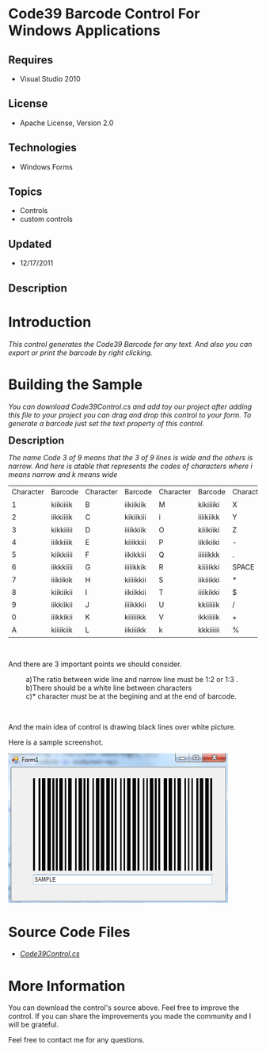 # Code39 Barcode Control For Windows Applications
## Requires
- Visual Studio 2010
## License
- Apache License, Version 2.0
## Technologies
- Windows Forms
## Topics
- Controls
- custom controls
## Updated
- 12/17/2011
## Description

<h1>Introduction</h1>
<p><em>This control generates the Code39 Barcode for any text.&nbsp;<em>And also you can export or print the barcode by right clicking.</em></em></p>
<h1><span>Building the Sample</span></h1>
<p><em>You can download Code39Control.cs and add toy our project after adding this file to your project you can drag and drop this control to your form. To generate a barcode just set the text property of this control.</em></p>
<p><span style="font-size:20px; font-weight:bold">Description</span></p>
<p><em>The name Code 3 of 9 means that the 3 of 9 lines is wide and the others is narrow. And here is atable that represents the codes of characters where i means narrow and k means wide</em></p>
<table border="0" cellspacing="0" cellpadding="0" width="512">
<tbody>
<tr height="21">
<td width="64" height="21">Character</td>
<td width="64">Barcode</td>
<td width="64">Character</td>
<td width="64">Barcode</td>
<td width="64">Character</td>
<td width="64">Barcode</td>
<td width="64">Character</td>
<td width="64">Barcode</td>
</tr>
<tr height="20">
<td width="64" height="20">1</td>
<td width="64">kiikiiiik</td>
<td width="64">B</td>
<td width="64">iikiikiik</td>
<td width="64">M</td>
<td width="64">kikiiiiki</td>
<td width="64">X</td>
<td width="64">ikiikiiik</td>
</tr>
<tr height="20">
<td width="64" height="20">2</td>
<td width="64">iikkiiiik</td>
<td width="64">C</td>
<td width="64">kikiikiii</td>
<td width="64">i</td>
<td width="64">iiiikiikk</td>
<td width="64">Y</td>
<td width="64">kkiikiiii</td>
</tr>
<tr height="20">
<td width="64" height="20">3</td>
<td width="64">kikkiiiii</td>
<td width="64">D</td>
<td width="64">iiiikkiik</td>
<td width="64">O</td>
<td width="64">kiiikiiki</td>
<td width="64">Z</td>
<td width="64">ikkikiiii</td>
</tr>
<tr height="20">
<td width="64" height="20">4</td>
<td width="64">iiikkiiik</td>
<td width="64">E</td>
<td width="64">kiiikkiii</td>
<td width="64">P</td>
<td width="64">iikikiiki</td>
<td width="64">-</td>
<td width="64">ikiiiikik</td>
</tr>
<tr height="20">
<td width="64" height="20">5</td>
<td width="64">kiikkiiii</td>
<td width="64">F</td>
<td width="64">iikikkiii</td>
<td width="64">Q</td>
<td width="64">iiiiiikkk</td>
<td width="64">.</td>
<td width="64">kkiiiikii</td>
</tr>
<tr height="20">
<td width="64" height="20">6</td>
<td width="64">iikkkiiii</td>
<td width="64">G</td>
<td width="64">iiiiikkik</td>
<td width="64">R</td>
<td width="64">kiiiiikki</td>
<td width="64">SPACE</td>
<td width="64">ikkiiikii</td>
</tr>
<tr height="20">
<td width="64" height="20">7</td>
<td width="64">iiikiikik</td>
<td width="64">H</td>
<td width="64">kiiiikkii</td>
<td width="64">S</td>
<td width="64">iikiiikki</td>
<td width="64">*</td>
<td width="64">ikiikikii</td>
</tr>
<tr height="20">
<td width="64" height="20">8</td>
<td width="64">kiikiikii</td>
<td width="64">I</td>
<td width="64">iikiikkii</td>
<td width="64">T</td>
<td width="64">iiiikikki</td>
<td width="64">$</td>
<td width="64">ikikikiii</td>
</tr>
<tr height="20">
<td width="64" height="20">9</td>
<td width="64">iikkiikii</td>
<td width="64">J</td>
<td width="64">iiiikkkii</td>
<td width="64">U</td>
<td width="64">kkiiiiiik</td>
<td width="64">/</td>
<td width="64">ikikiiiki</td>
</tr>
<tr height="20">
<td width="64" height="20">0</td>
<td width="64">iiikkikii</td>
<td width="64">K</td>
<td width="64">kiiiiiikk</td>
<td width="64">V</td>
<td width="64">ikkiiiiik</td>
<td width="64">&#43;</td>
<td width="64">ikiiikiki</td>
</tr>
<tr height="21">
<td width="64" height="21">A</td>
<td width="64">kiiiikiik</td>
<td width="64">L</td>
<td width="64">iikiiiikk</td>
<td width="64">k</td>
<td width="64">kkkiiiiii</td>
<td width="64">%</td>
<td width="64">iiikikik</td>
</tr>
</tbody>
</table>
<p><em><br>
</em></p>
<p>And there are 3 important points we should consider.</p>
<p><span>&nbsp; &nbsp; &nbsp; &nbsp; &nbsp;a)The ratio between wide line and narrow line must be 1:2 or 1:3 .</span><br>
<span>&nbsp;&nbsp;&nbsp;&nbsp;&nbsp;&nbsp;&nbsp;&nbsp; b)There should be a white line between characters</span><br>
<span>&nbsp;&nbsp;&nbsp;&nbsp;&nbsp;&nbsp;&nbsp;&nbsp; c)* character must be at the begining and at the end of barcode.</span></p>
<p>&nbsp;</p>
<p><span>And the main idea of control is drawing black lines over white picture.</span></p>
<p><span>Here is a sample screenshot.</span></p>
<p><span><img src="47752-untitled.png" alt="" width="444" height="302"><br>
</span></p>
<h1><span>Source Code Files</span></h1>
<ul>
<li><em><a id="47753" href="/site/view/file/47753/1/Code39Control.csharp">Code39Control.cs</a><br>
</em></li></ul>
<h1>More Information</h1>
<p>You can download the control's source above. Feel free to improve the control. If you can share the improvements you made the community and I will be&nbsp;grateful.&nbsp;&nbsp;</p>
<p>Feel free to contact me for any questions.</p>
